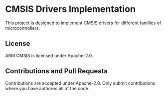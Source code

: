 # CMSIS Drivers Implementation

This project is designed to implement CMSIS drivers for different families of microcontrollers.

## License

ARM CMSIS is licensed under Apache-2.0.

## Contributions and Pull Requests

Contributions are accepted under Apache-2.0. Only submit contributions where you have authored all of the code.

